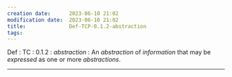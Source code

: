 ```yaml
---
creation date:		2023-06-10 21:02
modification date:	2023-06-10 21:02
title: 				Def-TCP-0.1.2-abstraction
tags:
---
```

Def : TC : 0.1.2 : $abstraction$ : An $abstraction$ of $information$ that may be $expressed$ as one or more $abstractions$.

---
[^1]: : [Notes on abstraction](Notes%20on%20abstraction.md)